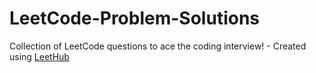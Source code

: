 # LeetCode-Problem-Solutions
Collection of LeetCode questions to ace the coding interview! - Created using [LeetHub](https://github.com/QasimWani/LeetHub)
